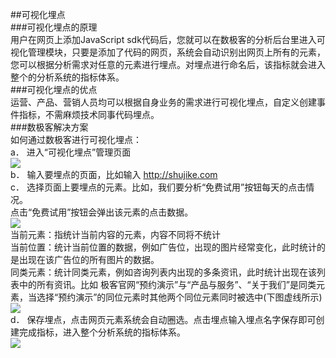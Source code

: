 ##可视化埋点  
###可视化埋点的原理  
用户在网页上添加JavaScript sdk代码后，您就可以在数极客的分析后台里进入可视化管理模块，只要是添加了代码的网页，系统会自动识别出网页上所有的元素，您可以根据分析需求对任意的元素进行埋点。对埋点进行命名后，该指标就会进入整个的分析系统的指标体系。  
###可视化埋点的优点  
运营、产品、营销人员均可以根据自身业务的需求进行可视化埋点，自定义创建事件指标，不需麻烦技术同事代码埋点。  
###数极客解决方案  
如何通过数极客进行可视化埋点：  
a．	进入“可视化埋点”管理页面  
![](http://www.shujike.com/docsimg/可视化埋点1.jpg)  
b．	输入要埋点的页面，比如输入 http://shujike.com  
c．	选择页面上要埋点的元素。比如，我们要分析“免费试用”按钮每天的点击情况。  
点击“免费试用”按钮会弹出该元素的点击数据。  
![](http://www.shujike.com/docsimg/可视化埋点1.jpg)  
   当前元素：指统计当前内容的元素，内容不同将不统计  
   当前位置：统计当前位置的数据，例如广告位，出现的图片经常变化，此时统计的是出现在该广告位的所有图片的数据。  
   同类元素：统计同类元素，例如咨询列表内出现的多条资讯，此时统计出现在该列表中的所有资讯。比如 极客官网“预约演示”与“产品与服务”、“关于我们”是同类元素，当选择“预约演示”的同位元素时其他两个同位元素同时被选中(下图虚线所示)  
![](http://www.shujike.com/docsimg/可视化埋点1.jpg)  
d．	保存埋点，点击网页元素系统会自动圈选。点击埋点输入埋点名字保存即可创建完成指标，进入整个分析系统的指标体系。  
![](http://www.shujike.com/docsimg/可视化埋点1.jpg)  
